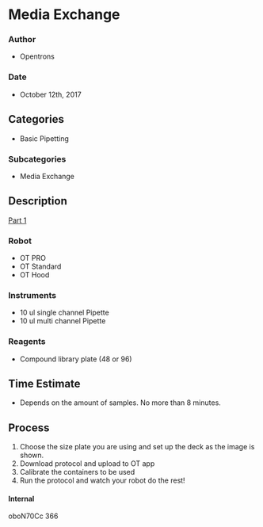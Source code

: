 # Media Exchange

### Author
 * Opentrons

### Date
 * October 12th, 2017

## Categories
 * Basic Pipetting

### Subcategories
 * Media Exchange

## Description
[Part 1](./Plate_Cells_2017-10-12)

### Robot
* OT PRO
* OT Standard
* OT Hood

### Instruments
* 10 ul single channel Pipette
* 10 ul multi channel Pipette


### Reagents
* Compound library plate (48 or 96)

## Time Estimate
* Depends on the amount of samples. No more than 8 minutes.

## Process
1. Choose the size plate you are using and set up the deck as the image is shown.
2. Download protocol and upload to OT app
3. Calibrate the containers to be used
4. Run the protocol and watch your robot do the rest!

#### Internal
oboN70Cc
366
